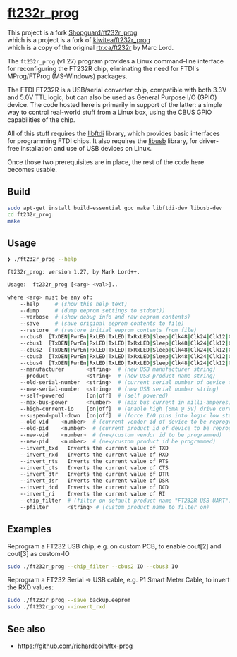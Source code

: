 # [ft232r_prog](https://github.com/esoutham-lvt/ft232r_prog)

This project is a fork [Shopguard/ft232r_prog](https://github.com/Shopguard/ft232r_prog)<br />
<tb />which is a project is a fork of [kiwitea/ft232r_prog](https://github.com/kiwitea/ft232r_prog)<br />
which is a copy of the original  [rtr.ca/ft232r](https://rtr.ca/ft232r/) by Marc Lord.


The `ft232r_prog` (v1.27) program provides a Linux command-line interface for reconfiguring the FT232R chip, eliminating the need for FTDI's MProg/FTProg (MS-Windows) packages.

The FTDI FT232R is a USB/serial converter chip, compatible with both 3.3V and 5.0V TTL logic, but can also be used as General Purpose I/O (GPIO) device. The code hosted here is primarily in support of the latter: a simple way to control real-world stuff from a Linux box, using the CBUS GPIO capabilities of the chip.

All of this stuff requires the [libftdi](http://www.intra2net.com/en/developer/libftdi/) library, which provides basic interfaces for programming FTDI chips.
It also requires the [libusb](http://www.libusb.org/) library, for driver-free installation and use of USB devices on Linux.

Once those two prerequisites are in place, the rest of the code here becomes usable.

## Build
```bash
sudo apt-get install build-essential gcc make libftdi-dev libusb-dev
cd ft232r_prog
make
```

## Usage
```bash
❯ ./ft232r_prog --help

ft232r_prog: version 1.27, by Mark Lord++.

Usage:  ft232r_prog [<arg> <val>]..

where <arg> must be any of:
    --help     # (show this help text)
    --dump     # (dump eeprom settings to stdout))
    --verbose  # (show debug info and raw eeprom contents)
    --save     # (save original eeprom contents to file)
    --restore  # (restore initial eeprom contents from file)
    --cbus0  [TxDEN|PwrEn|RxLED|TxLED|TxRxLED|Sleep|Clk48|Clk24|Clk12|Clk6|IO|WR|RD|RxF]
    --cbus1  [TxDEN|PwrEn|RxLED|TxLED|TxRxLED|Sleep|Clk48|Clk24|Clk12|Clk6|IO|WR|RD|RxF]
    --cbus2  [TxDEN|PwrEn|RxLED|TxLED|TxRxLED|Sleep|Clk48|Clk24|Clk12|Clk6|IO|WR|RD|RxF]
    --cbus3  [TxDEN|PwrEn|RxLED|TxLED|TxRxLED|Sleep|Clk48|Clk24|Clk12|Clk6|IO|WR|RD|RxF]
    --cbus4  [TxDEN|PwrEn|RxLED|TxLED|TxRxLED|Sleep|Clk48|Clk24|Clk12|Clk6|IO|WR|RD|RxF]
    --manufacturer       <string>  # (new USB manufacturer string)
    --product            <string>  # (new USB product name string)
    --old-serial-number  <string>  # (current serial number of device to be reprogrammed)
    --new-serial-number  <string>  # (new USB serial number string)
    --self-powered       [on|off]  # (self powered)
    --max-bus-power      <number>  # (max bus current in milli-amperes)
    --high-current-io    [on|off]  # (enable high [6mA @ 5V] drive current on CBUS pins)
    --suspend-pull-down  [on|off]  # (force I/O pins into logic low state on suspend)
    --old-vid    <number>  # (current vendor id of device to be reprogrammed, eg. 0x0403)
    --old-pid    <number>  # (current product id of device to be reprogrammed, eg. 0x6001)
    --new-vid    <number>  # (new/custom vendor id to be programmed)
    --new-pid    <number>  # (new/custom product id be programmed)
    --invert_txd   Inverts the current value of TXD
    --invert_rxd   Inverts the current value of RXD
    --invert_rts   Inverts the current value of RTS
    --invert_cts   Inverts the current value of CTS
    --invert_dtr   Inverts the current value of DTR
    --invert_dsr   Inverts the current value of DSR
    --invert_dcd   Inverts the current value of DCD
    --invert_ri    Inverts the current value of RI
    --chip_filter  # (filter on default product name "FT232R USB UART")"
    --pfilter      <string> # (custom product name to filter on)
```

## Examples
Reprogram a FT232 USB chip, e.g. on custom PCB, to enable cout[2] and cout[3] as custom-IO
```bash
sudo ./ft232r_prog --chip_filter --cbus2 IO --cbus3 IO
```

Reprogram a FT232 Serial -> USB cable, e.g. P1 Smart Meter Cable, to invert the RXD values:
```bash
sudo ./ft232r_prog --save backup.eeprom
sudo ./ft232r_prog --invert_rxd
```

## See also
* https://github.com/richardeoin/ftx-prog
